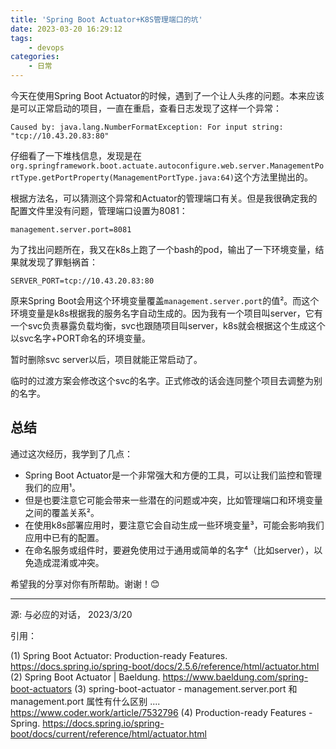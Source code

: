 ```yaml
---
title: 'Spring Boot Actuator+K8S管理端口的坑'
date: 2023-03-20 16:29:12
tags: 
    - devops
categories:
    - 日常
---
```



今天在使用Spring Boot Actuator的时候，遇到了一个让人头疼的问题。本来应该是可以正常启动的项目，一直在重启，查看日志发现了这样一个异常：

```
Caused by: java.lang.NumberFormatException: For input string: "tcp://10.43.20.83:80"
```

仔细看了一下堆栈信息，发现是在
`org.springframework.boot.actuate.autoconfigure.web.server.ManagementPortType.getPortProperty(ManagementPortType.java:64)`这个方法里抛出的。

根据方法名，可以猜测这个异常和Actuator的管理端口有关。但是我很确定我的配置文件里没有问题，管理端口设置为8081：

```
management.server.port=8081
```

为了找出问题所在，我又在k8s上跑了一个bash的pod，输出了一下环境变量，结果就发现了罪魁祸首：

```
SERVER_PORT=tcp://10.43.20.83:80
```

原来Spring Boot会用这个环境变量覆盖`management.server.port`的值²。而这个环境变量是k8s根据我的服务名字自动生成的。因为我有一个项目叫server，它有一个svc负责暴露负载均衡，svc也跟随项目叫server，k8s就会根据这个生成这个以svc名字+PORT命名的环境变量。

暂时删除svc server以后，项目就能正常启动了。

临时的过渡方案会修改这个svc的名字。正式修改的话会连同整个项目去调整为别的名字。

## 总结

通过这次经历，我学到了几点：

- Spring Boot Actuator是一个非常强大和方便的工具，可以让我们监控和管理我们的应用¹。
- 但是也要注意它可能会带来一些潜在的问题或冲突，比如管理端口和环境变量之间的覆盖关系²。
- 在使用k8s部署应用时，要注意它会自动生成一些环境变量³，可能会影响我们应用中已有的配置。
- 在命名服务或组件时，要避免使用过于通用或简单的名字⁴（比如server），以免造成混淆或冲突。

希望我的分享对你有所帮助。谢谢！😊

---

源: 与必应的对话， 2023/3/20

引用：

(1) Spring Boot Actuator: Production-ready Features. 
https://docs.spring.io/spring-boot/docs/2.5.6/reference/html/actuator.html 
(2) Spring Boot Actuator | Baeldung. https://www.baeldung.com/spring-boot-actuators 
(3) spring-boot-actuator - management.server.port 和 management.port 属性有什么区别 .... https://www.coder.work/article/7532796 
(4) Production-ready Features - Spring. https://docs.spring.io/spring-boot/docs/current/reference/html/actuator.html 